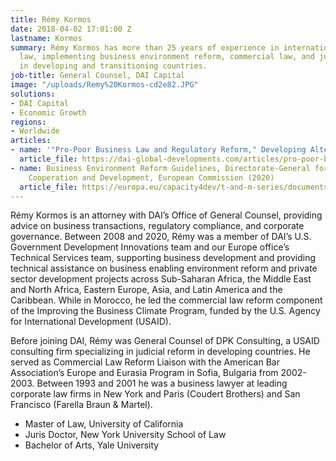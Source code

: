 ```yaml
---
title: Rémy Kormos
date: 2018-04-02 17:01:00 Z
lastname: Kormos
summary: Rémy Kormos has more than 25 years of experience in international business
  law, implementing business environment reform, commercial law, and judicial reform
  in developing and transitioning countries.
job-title: General Counsel, DAI Capital
image: "/uploads/Remy%20Kormos-cd2e82.JPG"
solutions:
- DAI Capital
- Economic Growth
regions:
- Worldwide
articles:
- name: '"Pro-Poor Business Law and Regulatory Reform," Developing Alternatives'
  article_file: https://dai-global-developments.com/articles/pro-poor-business-law-and-regulatory-reform
- name: Business Environment Reform Guidelines, Directorate-General for International
    Cooperation and Development, European Commission (2020)
  article_file: https://europa.eu/capacity4dev/t-and-m-series/documents/guidelines-ndeg9-business-environment-reform
---
```


Rémy Kormos is an attorney with DAI’s Office of General Counsel, providing advice on business transactions, regulatory compliance, and corporate governance. Between 2008 and 2020, Rémy was a member of DAI’s U.S. Government Development Innovations team and our Europe office’s Technical Services team, supporting business development and providing technical assistance on business enabling environment reform and private sector development projects across Sub-Saharan Africa, the Middle East and North Africa, Eastern Europe, Asia, and Latin America and the Caribbean. While in Morocco, he led the commercial law reform component of the Improving the Business Climate Program, funded by the U.S. Agency for International Development (USAID).

Before joining DAI, Rémy was General Counsel of DPK Consulting, a USAID consulting firm specializing in judicial reform in developing countries. He served as Commercial Law Reform Liaison with the American Bar Association’s Europe and Eurasia Program in Sofia, Bulgaria from 2002-2003.  Between 1993 and 2001 he was a business lawyer at leading corporate law firms in New York and Paris (Coudert Brothers) and San Francisco (Farella Braun & Martel).  

* Master of Law, University of California
* Juris Doctor, New York University School of Law
* Bachelor of Arts, Yale University